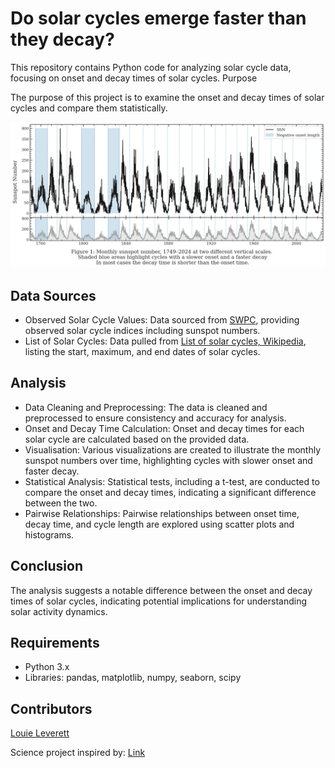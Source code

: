<h1>Do solar cycles emerge faster than they decay?</h1>

This repository contains Python code for analyzing solar cycle data, focusing on onset and decay times of solar cycles.
Purpose

The purpose of this project is to examine the onset and decay times of solar cycles and compare them statistically.

<img src="Figure1JPG.jpg" alt="Plot of sunspot number time-series data showing all 24 solar cycles">

<h2>Data Sources</h2>

- Observed Solar Cycle Values: Data sourced from <a href="https://www.swpc.noaa.gov/products/solar-cycle-progression">SWPC</a>, providing observed solar cycle indices including sunspot numbers.
- List of Solar Cycles: Data pulled from <a href="https://en.wikipedia.org/wiki/List_of_solar_cycles">List of solar cycles, Wikipedia</a>, listing the start, maximum, and end dates of solar cycles.

<h2>Analysis</h2>

- Data Cleaning and Preprocessing: The data is cleaned and preprocessed to ensure consistency and accuracy for analysis.
- Onset and Decay Time Calculation: Onset and decay times for each solar cycle are calculated based on the provided data.
 - Visualisation: Various visualizations are created to illustrate the monthly sunspot numbers over time, highlighting cycles with slower onset and faster decay.
 - Statistical Analysis: Statistical tests, including a t-test, are conducted to compare the onset and decay times, indicating a significant difference between the two.
- Pairwise Relationships: Pairwise relationships between onset time, decay time, and cycle length are explored using scatter plots and histograms.

<h2>Conclusion</h2>

The analysis suggests a notable difference between the onset and decay times of solar cycles, indicating potential implications for understanding solar activity dynamics.

<h2>Requirements</h2>

- Python 3.x
- Libraries: pandas, matplotlib, numpy, seaborn, scipy

<h2>Contributors</h2>

<a href="https://louieleverett.co.uk/">Louie Leverett</a>

Science project inspired by: <a href="https://www.sciencebuddies.org/science-fair-projects/project-ideas/Astro_p017/astronomy/sunspot-cycles">Link</a>
